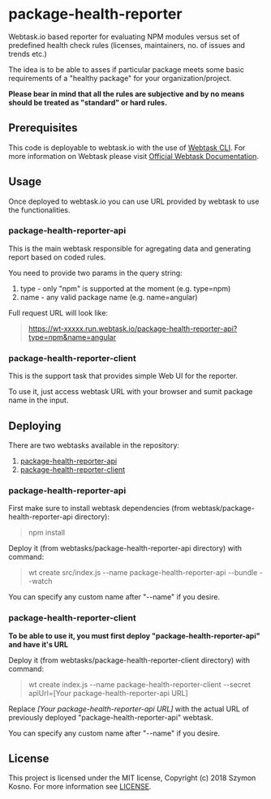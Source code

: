 # package-health-reporter
Webtask.io based reporter for evaluating NPM modules versus set of predefined health check rules (licenses, maintainers, no. of issues and trends etc.)

The idea is to be able to asses if particular package meets some basic requirements of a "healthy package" for your organization/project.

**Please bear in mind that all the rules are subjective and by no means should be treated as "standard" or hard rules.**

## Prerequisites
This code is deployable to webtask.io with the use of [Webtask CLI](https://github.com/auth0/wt-cli). For more information on Webtask please visit [Official Webtask Documentation](https://webtask.io/docs/101).

## Usage
Once deployed to webtask.io you can use URL provided by webtask to use the functionalities.

### package-health-reporter-api
This is the main webtask responsible for agregating data and generating report based on coded rules.

You need to provide two params in the query string:
1. type - only "npm" is supported at the moment (e.g. type=npm)
2. name - any valid package name (e.g. name=angular)

Full request URL will look like:
> https://wt-xxxxx.run.webtask.io/package-health-reporter-api?type=npm&name=angular

### package-health-reporter-client
This is the support task that provides simple Web UI for the reporter.

To use it, just access webtask URL with your browser and sumit package name in the input.

## Deploying

There are two webtasks available in the repository:

1. [package-health-reporter-api](./webtasks/package-health-reporter-api)
2. [package-health-reporter-client](./webtasks/package-health-reporter-client)

### package-health-reporter-api
First make sure to install webtask dependencies (from webtask/package-health-reporter-api directory):
> npm install

Deploy it (from webtasks/package-health-reporter-api directory) with command:
> wt create src/index.js --name package-health-reporter-api --bundle --watch

You can specify any custom name after "--name" if you desire.

### package-health-reporter-client
**To be able to use it, you must first deploy "package-health-reporter-api" and have it's URL**

Deploy it (from webtasks/package-health-reporter-client directory) with command:
>wt create index.js --name package-health-reporter-client --secret apiUrl=[Your package-health-reporter-api URL]

Replace *[Your package-health-reporter-api URL]* with the actual URL of previously deployed "package-health-reporter-api" webtask.

You can specify any custom name after "--name" if you desire.

## License

This project is licensed under the MIT license, Copyright (c) 2018 Szymon Kosno. For more information see [LICENSE](./LICENSE).
